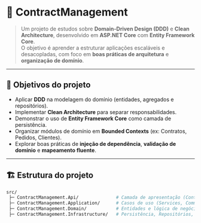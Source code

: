 # 🧩 ContractManagement

> Um projeto de estudos sobre **Domain-Driven Design (DDD)** e **Clean Architecture**, desenvolvido em **ASP.NET Core** com **Entity Framework Core**.  
> O objetivo é aprender a estruturar aplicações escaláveis e desacopladas, com foco em **boas práticas de arquitetura** e **organização de domínio**.

---

## 🎯 Objetivos do projeto

- Aplicar **DDD** na modelagem do domínio (entidades, agregados e repositórios).  
- Implementar **Clean Architecture** para separar responsabilidades.  
- Demonstrar o uso de **Entity Framework Core** como camada de persistência.  
- Organizar módulos de domínio em **Bounded Contexts** (ex: Contratos, Pedidos, Clientes).  
- Explorar boas práticas de **injeção de dependência**, **validação de domínio** e **mapeamento fluente**.

---

## 🏗️ Estrutura do projeto

```bash
src/
 ├─ ContractManagement.Api/              # Camada de apresentação (Controllers, DTOs, Swagger)
 ├─ ContractManagement.Application/      # Casos de uso (Services, Commands, Handlers)
 ├─ ContractManagement.Domain/           # Entidades e lógica de negócio
 ├─ ContractManagement.Infrastructure/   # Persistência, Repositórios, DbContext, Mapeamentos
